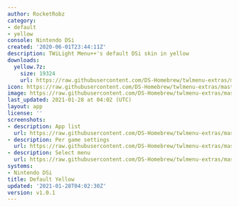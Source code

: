 ```yaml
---
author: RocketRobz
category:
- default
- yellow
console: Nintendo DSi
created: '2020-06-01T23:44:11Z'
description: TWiLight Menu++'s default DSi skin in yellow
downloads:
  yellow.7z:
    size: 19324
    url: https://raw.githubusercontent.com/DS-Homebrew/twlmenu-extras/master/_nds/TWiLightMenu/dsimenu/themes/yellow.7z
icon: https://raw.githubusercontent.com/DS-Homebrew/twlmenu-extras/master/_nds/TWiLightMenu/dsimenu/themes/meta/yellow/icon.png
image: https://raw.githubusercontent.com/DS-Homebrew/twlmenu-extras/master/_nds/TWiLightMenu/dsimenu/themes/meta/yellow/icon.png
last_updated: 2021-01-28 at 04:02 (UTC)
layout: app
license: ''
screenshots:
- description: App list
  url: https://raw.githubusercontent.com/DS-Homebrew/twlmenu-extras/master/_nds/TWiLightMenu/dsimenu/themes/meta/yellow/screenshots/app-list.png
- description: Per game settings
  url: https://raw.githubusercontent.com/DS-Homebrew/twlmenu-extras/master/_nds/TWiLightMenu/dsimenu/themes/meta/yellow/screenshots/per-game-settings.png
- description: Select menu
  url: https://raw.githubusercontent.com/DS-Homebrew/twlmenu-extras/master/_nds/TWiLightMenu/dsimenu/themes/meta/yellow/screenshots/select-menu.png
systems:
- Nintendo DSi
title: Default Yellow
updated: '2021-01-28T04:02:30Z'
version: v1.0.1
---
```


